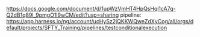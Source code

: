https://docs.google.com/document/d/1upWzVmHT4HpQsHqi1cA7q-Q2dB1q89I_9pmgO1l9wCM/edit?usp=sharing
pipeline: https://app.harness.io/ng/account/ucHySz2jQKKWQweZdXyCog/all/orgs/default/projects/SFTY_Training/pipelines/testconditionalexecution

